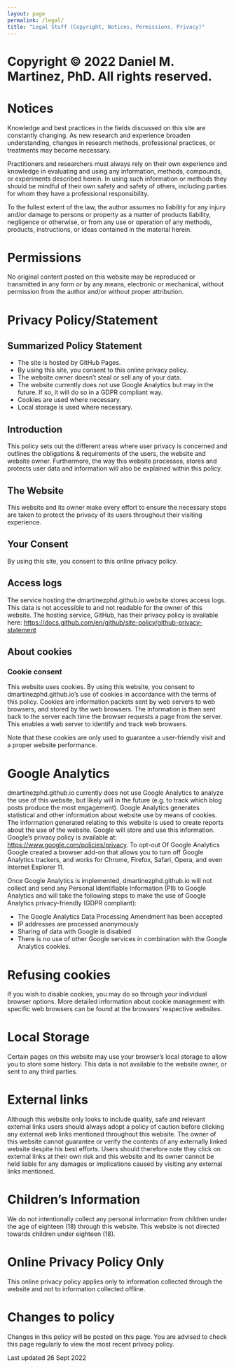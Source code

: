 ```yaml
---
layout: page
permalink: /legal/
title: "Legal Stuff (Copyright, Notices, Permissions, Privacy)"
---
```


# Copyright © 2022 Daniel M. Martinez, PhD. All rights reserved.

# Notices
Knowledge and best practices in the fields discussed on this site are constantly changing. As new research and experience broaden understanding, changes in research methods, professional practices, or treatments may become necessary.

Practitioners and researchers must always rely on their own experience and knowledge in evaluating and using any information, methods, compounds, or experiments described herein. In using such information or methods they should be mindful of their own safety and safety of others, including parties for whom they have a professional responsibility.

To the fullest extent of the law, the author assumes no liability for any injury and/or damage to persons or property as a matter of products liability, negligence or otherwise, or from any use or operation of any methods, products, instructions, or ideas contained in the material herein.

# Permissions
No original content posted on this website may be reproduced or transmitted in any form or by any means, electronic or mechanical, without permission from the author and/or without proper attribution. 

# Privacy Policy/Statement

## Summarized Policy Statement
- The site is hosted by GitHub Pages.
- By using this site, you consent to this online privacy policy.
- The website owner doesn’t steal or sell any of your data.
- The website currently does not use Google Analytics but may in the future. If so, it will do so in a GDPR compliant way.
- Cookies are used where necessary.
- Local storage is used where necessary.

## Introduction

This policy sets out the different areas where user privacy is concerned and outlines the obligations & requirements of the users, the website and website owner. Furthermore, the way this website processes, stores and protects user data and information will also be explained within this policy.

## The Website

This website and its owner make every effort to ensure the necessary steps are taken to protect the privacy of its users throughout their visiting experience.

## Your Consent

By using this site, you consent to this online privacy policy.

## Access logs

The service hosting the dmartinezphd.github.io website stores access logs. This data is not accessible to and not readable for the owner of this website. The hosting service, GitHub, has their privacy policy is available here: https://docs.github.com/en/github/site-policy/github-privacy-statement

## About cookies

### Cookie consent

This website uses cookies. By using this website, you consent to dmartinezphd.github.io’s use of cookies in accordance with the terms of this policy. Cookies are information packets sent by web servers to web browsers, and stored by the web browsers. The information is then sent back to the server each time the browser requests a page from the server. This enables a web server to identify and track web browsers.

Note that these cookies are only used to guarantee a user-friendly visit and a proper website performance.

# Google Analytics

dmartinezphd.github.io currently does not use Google Analytics to analyze the use of this website, but likely will in the future (e.g. to track which blog posts produce the most engagement). Google Analytics generates statistical and other information about website use by means of cookies. The information generated relating to this website is used to create reports about the use of the website. Google will store and use this information. Google’s privacy policy is available at: https://www.google.com/policies/privacy. To opt-out Of Google Analytics Google created a browser add-on that allows you to turn off Google Analytics trackers, and works for Chrome, Firefox, Safari, Opera, and even Internet Explorer 11.

Once Google Analytics is implemented, dmartinezphd.github.io will not collect and send any Personal Identifiable Information (PII) to Google Analytics and will take the following steps to make the use of Google Analytics privacy-friendly (GDPR compliant):

- The Google Analytics Data Processing Amendment has been accepted
- IP addresses are processed anonymously
- Sharing of data with Google is disabled
- There is no use of other Google services in combination with the Google Analytics cookies.

# Refusing cookies
If you wish to disable cookies, you may do so through your individual browser options. More detailed information about cookie management with specific web browsers can be found at the browsers’ respective websites.

# Local Storage
Certain pages on this website may use your browser’s local storage to allow you to store some history. This data is not available to the website owner, or sent to any third parties.

# External links
Although this website only looks to include quality, safe and relevant external links users should always adopt a policy of caution before clicking any external web links mentioned throughout this website. The owner of this website cannot guarantee or verify the contents of any externally linked website despite his best efforts. Users should therefore note they click on external links at their own risk and this website and its owner cannot be held liable for any damages or implications caused by visiting any external links mentioned.

# Children’s Information
We do not intentionally collect any personal information from children under the age of eighteen (18) through this website. This website is not directed towards children under eighteen (18). 

# Online Privacy Policy Only
This online privacy policy applies only to information collected through the website and not to information collected offline.

# Changes to policy
Changes in this policy will be posted on this page. You are advised to check this page regularly to view the most recent privacy policy.

Last updated 26 Sept 2022
